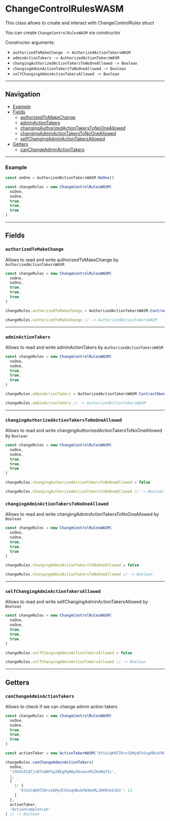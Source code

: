 # ChangeControlRulesWASM

This class allows to create and interact with ChangeControlRules struct

You can create `ChangeControlRulesWASM` via constructor

Constructor arguments:

- `authorizedToMakeChange -> AuthorizedActionTakersWASM`
- `adminActionTakers -> AuthorizedActionTakersWASM`
- `changingAuthorizedActionTakersToNoOneAllowed -> Boolean`
- `changingAdminActionTakersToNoOneAllowed -> Boolean`
- `selfChangingAdminActionTakersAllowed -> Boolean`

___

## Navigation

- [Example](#Example)
- [Fields](#fields)
  - [authorizedToMakeChange](#authorizedToMakeChange)
  - [adminActionTakers](#adminActionTakers)
  - [changingAuthorizedActionTakersToNoOneAllowed](#changingAuthorizedActionTakersToNoOneAllowed)
  - [changingAdminActionTakersToNoOneAllowed](#changingAdminActionTakersToNoOneAllowed)
  - [selfChangingAdminActionTakersAllowed](#selfChangingAdminActionTakersAllowed)
- [Getters](#getters)
  - [canChangeAdminActionTakers](#canChangeAdminActionTakers)

___

### Example

```js
const noOne = AuthorizedActionTakersWASM.NoOne()

const changeRules = new ChangeControlRulesWASM(
  noOne,
  noOne,
  true,
  true,
  true
)
```

___

## Fields

### `authorizedToMakeChange`

Allows to read and write authorizedToMakeChange by `AuthorizedActionTakersWASM`

```js
const changeRules = new ChangeControlRulesWASM(
  noOne,
  noOne,
  true,
  true,
  true
)

changeRules.authorizedToMakeChange = AuthorizedActionTakersWASM.ContractOwner()

changeRules.authorizedToMakeChange // -> AuthorizedActionTakersWASM
```

___

### `adminActionTakers`

Allows to read and write adminActionTakers by `AuthorizedActionTakersWASM`

```js
const changeRules = new ChangeControlRulesWASM(
  noOne,
  noOne,
  true,
  true,
  true
)

changeRules.adminActionTakers = AuthorizedActionTakersWASM.ContractOwner()

changeRules.adminActionTakers // -> AuthorizedActionTakersWASM
```

___

### `changingAuthorizedActionTakersToNoOneAllowed`

Allows to read and write changingAuthorizedActionTakersToNoOneAllowed by `Boolean`

```js
const changeRules = new ChangeControlRulesWASM(
  noOne,
  noOne,
  true,
  true,
  true
)

changeRules.changingAuthorizedActionTakersToNoOneAllowed = false

changeRules.changingAuthorizedActionTakersToNoOneAllowed // -> Boolean
```

### `changingAdminActionTakersToNoOneAllowed`

Allows to read and write changingAdminActionTakersToNoOneAllowed by `Boolean`

```js
const changeRules = new ChangeControlRulesWASM(
  noOne,
  noOne,
  true,
  true,
  true
)

changeRules.changingAdminActionTakersToNoOneAllowed = false

changeRules.changingAdminActionTakersToNoOneAllowed // -> Boolean
```

___

### `selfChangingAdminActionTakersAllowed`

Allows to read and write selfChangingAdminActionTakersAllowed by `Boolean`

```js
const changeRules = new ChangeControlRulesWASM(
  noOne,
  noOne,
  true,
  true,
  true
)

changeRules.selfChangingAdminActionTakersAllowed = false

changeRules.selfChangingAdminActionTakersAllowed // -> Boolean
```

___

## Getters

### `canChangeAdminActionTakers`

Allows to check if we can change admin action takers

```js
const changeRules = new ChangeControlRulesWASM(
  noOne,
  noOne,
  true,
  true,
  true
)

const actionTaker = new ActionTakerWASM('9tSsCqKHTZ8ro16MydChSxgHBukFW36eMLJKKRtebJEn')

changeRules.canChangeAdminActionTakers(
  noOne,
  'CXH2kZCATjvDTnQAPVg28EgPg9WySUvwvnR5ZkmNqY5i',
  1,
  {
    1: {
      '9tSsCqKHTZ8ro16MydChSxgHBukFW36eMLJKKRtebJEn': 11
    }
  },
  actionTaker,
  'ActionCompletion'
) // -> Boolean
```